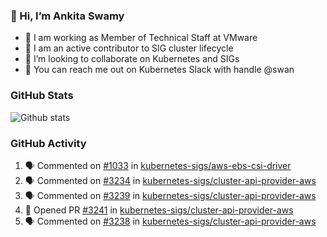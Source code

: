 ### 👋 Hi, I’m Ankita Swamy 

- 💼 I am working as Member of Technical Staff at VMware
- 👀 I am an active contributor to SIG cluster lifecycle 
- 💞️ I’m looking to collaborate on Kubernetes and SIGs
- 💬 You can reach me out on Kubernetes Slack with handle @swan

### GitHub Stats
![Github stats](https://github-readme-stats.vercel.app/api?username=Ankitasw&count_private=true&show_icons=true&theme=tokyonight)

### GitHub Activity 
<!--START_SECTION:activity-->
1. 🗣 Commented on [#1033](https://github.com/kubernetes-sigs/aws-ebs-csi-driver/issues/1033) in [kubernetes-sigs/aws-ebs-csi-driver](https://github.com/kubernetes-sigs/aws-ebs-csi-driver)
2. 🗣 Commented on [#3234](https://github.com/kubernetes-sigs/cluster-api-provider-aws/issues/3234) in [kubernetes-sigs/cluster-api-provider-aws](https://github.com/kubernetes-sigs/cluster-api-provider-aws)
3. 🗣 Commented on [#3239](https://github.com/kubernetes-sigs/cluster-api-provider-aws/issues/3239) in [kubernetes-sigs/cluster-api-provider-aws](https://github.com/kubernetes-sigs/cluster-api-provider-aws)
4. 💪 Opened PR [#3241](https://github.com/kubernetes-sigs/cluster-api-provider-aws/pull/3241) in [kubernetes-sigs/cluster-api-provider-aws](https://github.com/kubernetes-sigs/cluster-api-provider-aws)
5. 🗣 Commented on [#3238](https://github.com/kubernetes-sigs/cluster-api-provider-aws/issues/3238) in [kubernetes-sigs/cluster-api-provider-aws](https://github.com/kubernetes-sigs/cluster-api-provider-aws)
<!--END_SECTION:activity-->
